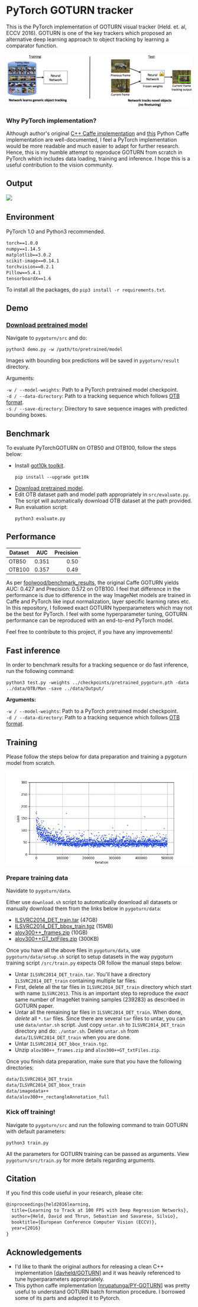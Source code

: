 # PyTorch GOTURN tracker

This is the PyTorch implementation of GOTURN visual tracker (Held. et. al, ECCV 2016). GOTURN is one of the key trackers which proposed an alternative deep learning approach to object tracking by learning a comparator function.

![](images/goturn.png)

### Why PyTorch implementation?
Although author's original [C++ Caffe implementation](https://github.com/davheld/GOTURN) and [this](https://github.com/nrupatunga/PY-GOTURN) Python Caffe implementation are well-documented, I feel a PyTorch implementation would be more readable and much easier to adapt for further research. Hence, this is my humble attempt to reproduce GOTURN from scratch in PyTorch which includes data loading, training and inference. I hope this is a useful contribution to the vision community.

## Output

![](images/pygoturn_man.gif)

## Environment

PyTorch 1.0 and Python3 recommended.

```
torch==1.0.0
numpy==1.14.5
matplotlib==3.0.2
scikit-image==0.14.1
torchvision==0.2.1
Pillow==5.4.1
tensorboardX==1.6
```
To install all the packages, do `pip3 install -r requirements.txt`.



## Demo

### [Download pretrained model](https://drive.google.com/file/d/1i7svVWIcOaP_iCe_gA3prVSoCz8JeCWO/view?usp=sharing)

Navigate to `pygoturn/src` and do:

```
python3 demo.py -w /path/to/pretrained/model
```

Images with bounding box predictions will be saved in `pygoturn/result` directory.

Arguments:

`-w / --model-weights`: Path to a PyTorch pretrained model checkpoint.   
`-d / --data-directory`: Path to a tracking sequence which follows [OTB format](http://cvlab.hanyang.ac.kr/tracker_benchmark/datasets.html).   
`-s / --save-directory`: Directory to save sequence images with predicted bounding boxes.   

## Benchmark

To evaluate PyTorchGOTURN on OTB50 and OTB100, follow the steps below:

- Install [got10k toolkit](https://github.com/got-10k/toolkit).
     ```
     pip install --upgrade got10k
     ```
- [Download pretrained model](https://drive.google.com/file/d/1i7svVWIcOaP_iCe_gA3prVSoCz8JeCWO/view?usp=sharing).
- Edit OTB dataset path and model path appropriately in `src/evaluate.py`. The script will automatically download OTB dataset at the path provided.
- Run evaluation script:
    ```
    python3 evaluate.py
    ```

## Performance

| Dataset        | AUC | Precision  |
| -------|:--------:| -----:|
| OTB50     | 0.351 | 0.50 |
| OTB100      | 0.357 |  0.49 |

As per [foolwood/benchmark_results](https://github.com/foolwood/benchmark_results), the original Caffe GOTURN yields AUC: 0.427 and Precision: 0.572 on OTB100. I feel that difference in the performance is due to difference in the way ImageNet models are trained in Caffe and PyTorch like input normalization, layer specific learning rates etc. In this repository, I followed exact GOTURN hyperparameters which may not be the best for PyTorch. I feel with some hyperparameter tuning, GOTURN performance can be reproduced with an end-to-end PyTorch model.

Feel free to contribute to this project, if you have any improvements!


## Fast inference

In order to benchmark results for a tracking sequence or do fast inference, run the following command:
```
python3 test.py -weights ../checkpoints/pretrained_pygoturn.pth -data ../data/OTB/Man -save ../data/Output/
```

**Arguments:**

`-w / --model-weights`: Path to a PyTorch pretrained model checkpoint.  
`-d / --data-directory`: Path to a tracking sequence which follows [OTB format](http://cvlab.hanyang.ac.kr/tracker_benchmark/datasets.html).       

## Training

Please follow the steps below for data preparation and training a pygoturn model from scratch.

![](images/pygoturn_loss.jpg)

### Prepare training data
Navidate to `pygoturn/data`.

Either use `download.sh` script to automatically download all datasets or manually download them from the links below in `pygoturn/data`:
- [ILSVRC2014_DET_train.tar](http://image-net.org/image/ilsvrc2014/ILSVRC2014_DET_train.tar) (47GB)
- [ILSVRC2014_DET_bbox_train.tgz](http://image-net.org/image/ilsvrc2014/ILSVRC2014_DET_bbox_train.tgz) (15MB)
- [alov300++_frames.zip](http://isis-data.science.uva.nl/alov/alov300++_frames.zip) (10GB)
- [alov300++GT_txtFiles.zip](http://isis-data.science.uva.nl/alov/alov300++GT_txtFiles.zip) (300KB)

Once you have all the above files in `pygoturn/data`, use `pygoturn/data/setup.sh` script to setup datasets in the way pygoturn training script `/src/train.py` expects OR follow the manual steps below:

- Untar `ILSVRC2014_DET_train.tar`. You'll have a directory `ILSVRC2014_DET_train` containing multiple tar files.
- First, delete all the tar files in `ILSVRC2014_DET_train` directory which start with name `ILSVRC2013`. This is an important step to reproduce the *exact* same number of ImageNet training samples (239283) as described in GOTURN paper.
- Untar all the remaining tar files in `ILSVRC2014_DET_train`. When done, *delete* all `*.tar` files. Since there are several `tar` files to untar, you can use `data/untar.sh` script. Just copy `untar.sh` to `ILSVRC2014_DET_train` directory and do: `./untar.sh`. Delete `untar.sh` from `data/ILSVRC2014_DET_train` when you are done.
- Untar `ILSVRC2014_DET_bbox_train.tgz`.
- Unzip `alov300++_frames.zip` and `alov300++GT_txtFiles.zip`.

Once you finish data preparation, make sure that you have the following directories:

```
data/ILSVRC2014_DET_train
data/ILSVRC2014_DET_bbox_train
data/imagedata++
data/alov300++_rectangleAnnotation_full
```

### Kick off training!
Navigate to `pygoturn/src` and run the following command to train GOTURN with default parameters:

```
python3 train.py
```
All the parameters for GOTURN training can be passed as arguments. View `pygoturn/src/train.py` for more details regarding arguments.


## Citation

If you find this code useful in your research, please cite:

```
@inproceedings{held2016learning,
  title={Learning to Track at 100 FPS with Deep Regression Networks},
  author={Held, David and Thrun, Sebastian and Savarese, Silvio},
  booktitle={European Conference Computer Vision (ECCV)},
  year={2016}
}
```

## Acknowledgements

- I'd like to thank the original authors for releasing a clean C++ implementation [[davheld/GOTURN](https://github.com/davheld/GOTURN)] and it was heavily referenced to tune hyperparameters appropriately.   
- This python caffe implementation [[nrupatunga/PY-GOTURN](https://github.com/nrupatunga/PY-GOTURN)] was pretty useful to understand GOTURN batch formation procedure. I borrowed some of its parts and adapted it to Pytorch.
